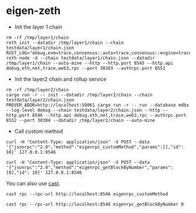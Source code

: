 # eigen-zeth

* Init the layer 1 chain

```shell
rm -rf /tmp/layer1/chain
reth init --datadir /tmp/layer1/chain --chain testdata/layer1/chain.json
RUST_LOG="debug,evm=trace,consensus::auto=trace,consensus::engine=trace,rpc::eth=trace" reth node -d --chain testdata/layer1/chain.json --datadir /tmp/layer1/chain --auto-mine --http --http.port 8545 --http.api debug,eth,net,trace,web3,rpc --port 30303 --authrpc.port 8551
```

* Init the layer2 chain and rollup service

```
rm -rf /tmp/layer2/chain
cargo run -r -- init --datadir /tmp/layer2/chain --chain testdata/layer2/chain.json
PROVER_ADDR=http://localhost:50061 cargo run -r -- run --database mdbx --log-level debug --chain testdata/layer2/chain.json --http --http.port 8546 --http.api debug,eth,net,trace,web3,rpc --authrpc.port 8552 --port 30304 --datadir /tmp/layer2/chain --auto-mine
```


* Call custom method
```
curl -H "Content-Type: application/json" -X POST --data '{"jsonrpc":"2.0","method":"eigenrpc_customMethod","params":[],"id": 10}' 127.0.0.1:8546

curl -H "Content-Type: application/json" -X POST --data '{"jsonrpc":"2.0","method":"eigenrpc_getBlockByNumber","params":[0],"id": 10}' 127.0.0.1:8546
```

You can also use [cast](https://github.com/foundry-rs/foundry/releases).

```
cast rpc --rpc-url http://localhost:8546 eigenrpc_customMethod

cast rpc --rpc-url http://localhost:8546 eigenrpc_getBlockByNumber 0
```
